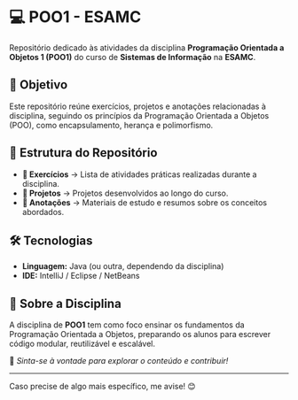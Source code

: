 # 💻 POO1 - ESAMC  
Repositório dedicado às atividades da disciplina **Programação Orientada a Objetos 1 (POO1)** do curso de **Sistemas de Informação** na **ESAMC**.  

## 📌 Objetivo  
Este repositório reúne exercícios, projetos e anotações relacionadas à disciplina, seguindo os princípios da Programação Orientada a Objetos (POO), como encapsulamento, herança e polimorfismo.  

## 📂 Estrutura do Repositório  
- **📁 Exercícios** → Lista de atividades práticas realizadas durante a disciplina.  
- **📁 Projetos** → Projetos desenvolvidos ao longo do curso.  
- **📁 Anotações** → Materiais de estudo e resumos sobre os conceitos abordados.  

## 🛠️ Tecnologias  
- **Linguagem:** Java (ou outra, dependendo da disciplina)  
- **IDE:** IntelliJ / Eclipse / NetBeans  

## 🎯 Sobre a Disciplina  
A disciplina de **POO1** tem como foco ensinar os fundamentos da Programação Orientada a Objetos, preparando os alunos para escrever código modular, reutilizável e escalável.  

🚀 _Sinta-se à vontade para explorar o conteúdo e contribuir!_  

---

Caso precise de algo mais específico, me avise! 😊
